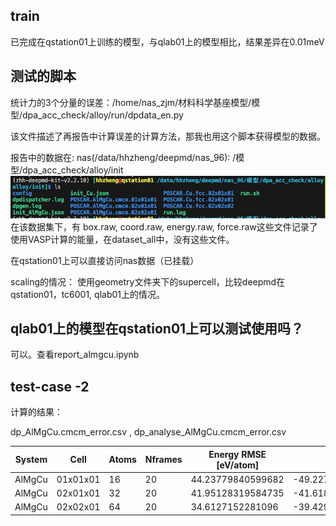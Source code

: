 ## train
已完成在qstation01上训练的模型，与qlab01上的模型相比，结果差异在0.01meV

## 测试的脚本
统计力的3个分量的误差：/home/nas_zjm/材料科学基座模型/模型/dpa_acc_check/alloy/run/dpdata_en.py

该文件描述了再报告中计算误差的计算方法，那我也用这个脚本获得模型的数据。


报告中的数据在:
nas(/data/hhzheng/deepmd/nas_96): /模型/dpa_acc_check/alloy/init
![alt text](image.png)
在该数据集下，有 box.raw, coord.raw, energy.raw, force.raw这些文件记录了使用VASP计算的能量，在dataset_all中，没有这些文件。

在qstation01上可以直接访问nas数据（已挂载）

scaling的情况：
使用geometry文件夹下的supercell，比较deepmd在qstation01，tc6001, qlab01上的情况。

## qlab01上的模型在qstation01上可以测试使用吗？
可以。查看report_almgcu.ipynb

## test-case -2
计算的结果：

dp_AlMgCu.cmcm_error.csv , dp_analyse_AlMgCu.cmcm_error.csv


| System | Cell     | Atoms | Nframes | Energy RMSE [eV/atom] | Force x   | Force y   | Force z   |
|--------|----------|-------|---------|-----------------------|-----------|-----------|-----------|
| AlMgCu | 01x01x01 | 16    | 20      | 44.23779840599682 |-49.227870204813534|52.163800037478964|-52.101199718619384 |
| AlMgCu | 02x01x01 |   32    |   20      |  41.95128319584735 | -41.61872340079182 | -44.265066799345774 | 43.45331903042421|
| AlMgCu | 02x02x01 |   64    |    20     |   34.6127152281096 | -39.429568534059925 | -38.32527491047273 | -38.49517166261273 |		

##
